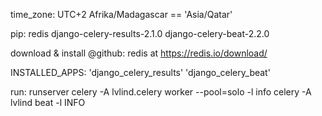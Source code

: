 time_zone: UTC+2
    Afrika/Madagascar == 'Asia/Qatar' 

pip: 
    redis
    django-celery-results-2.1.0
    django-celery-beat-2.2.0

download & install @github:
    redis at https://redis.io/download/

INSTALLED_APPS: 
    'django_celery_results'
    'django_celery_beat'

run:
    runserver 
    celery -A lvlind.celery worker --pool=solo -l info
    celery -A lvlind beat -l INFO